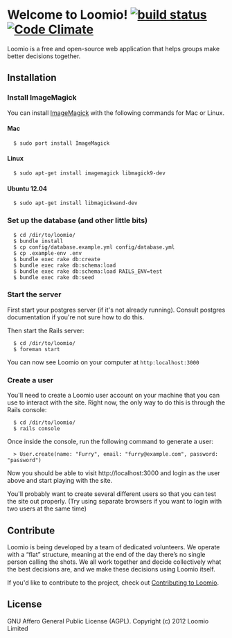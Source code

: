 # Welcome to Loomio! [![build status](https://secure.travis-ci.org/enspiral/loomio.png?branch=master)](https://secure.travis-ci.org/enspiral/loomio) [![Code Climate](https://codeclimate.com/badge.png)](https://codeclimate.com/github/enspiral/loomio)

Loomio is a free and open-source web application that helps groups make better decisions together.

## Installation

### Install ImageMagick

You can install [ImageMagick](http://www.imagemagick.org/script/binary-releases.php)  with the following commands for Mac or Linux.

#### Mac

```
  $ sudo port install ImageMagick
```

#### Linux

```
  $ sudo apt-get install imagemagick libmagick9-dev
```
#### Ubuntu 12.04

```
  $ sudo apt-get install libmagickwand-dev
```

### Set up the database (and other little bits)

```
  $ cd /dir/to/loomio/
  $ bundle install
  $ cp config/database.example.yml config/database.yml
  $ cp .example-env .env
  $ bundle exec rake db:create
  $ bundle exec rake db:schema:load
  $ bundle exec rake db:schema:load RAILS_ENV=test
  $ bundle exec rake db:seed
```

### Start the server

First start your postgres server (if it's not already running). Consult
postgres documentation if you're not sure how to do this.

Then start the Rails server:

```
  $ cd /dir/to/loomio/
  $ foreman start
```

You can now see Loomio on your computer at `http:localhost:3000`

### Create a user

You'll need to create a Loomio user account on your machine that you can
use to interact with the site. Right now, the only way to do this is
through the Rails console:

```
  $ cd /dir/to/loomio/
  $ rails console
```

Once inside the console, run the following command to generate a user:

```
  > User.create(name: "Furry", email: "furry@example.com", password: "password")
```

Now you should be able to visit http://localhost:3000 and login as the user
above and start playing with the site.

You'll probably want to create several different users so that you can
test the site out properly. (Try using separate browsers if you want to
login with two users at the same time)

## Contribute

Loomio is being developed by a team of dedicated volunteers. We operate with a “flat” structure, meaning at the end of the day there’s no single person calling the shots. We all work together and decide collectively what the best decisions are, and we make these decisions using Loomio itself.

If you'd like to contribute to the project, check out [Contributing to Loomio](https://github.com/enspiral/loomio/wiki/Contributing-to-Loomio).

## License

GNU Affero General Public License (AGPL). Copyright (c) 2012 Loomio Limited

